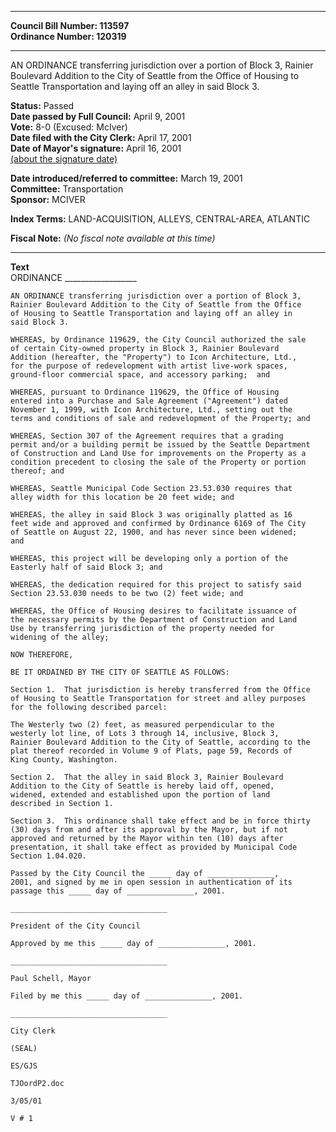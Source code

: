* * * * *  
  
**Council Bill Number: [](#h0)[](#h2)113597**   
**Ordinance Number: 120319**  
  
* * * * *  
  
AN ORDINANCE transferring jurisdiction over a portion of Block 3, Rainier Boulevard Addition to the City of Seattle from the Office of Housing to Seattle Transportation and laying off an alley in said Block 3.  
  
**Status:** Passed   
**Date passed by Full Council:** April 9, 2001   
**Vote:** 8-0 (Excused: McIver)   
**Date filed with the City Clerk:** April 17, 2001   
**Date of Mayor's signature:** April 16, 2001   
[(about the signature date)](/~public/approvaldate.htm)   
  
  
**Date introduced/referred to committee:** March 19, 2001   
**Committee:** Transportation   
**Sponsor:** MCIVER   
  
**Index Terms:** LAND-ACQUISITION, ALLEYS, CENTRAL-AREA, ATLANTIC  
  
**Fiscal Note:** *(No fiscal note available at this time)*  
  
* * * * *  
  
**Text**  
    ORDINANCE __________________  
  
    AN ORDINANCE transferring jurisdiction over a portion of Block 3,  
    Rainier Boulevard Addition to the City of Seattle from the Office  
    of Housing to Seattle Transportation and laying off an alley in  
    said Block 3.  
  
    WHEREAS, by Ordinance 119629, the City Council authorized the sale  
    of certain City-owned property in Block 3, Rainier Boulevard  
    Addition (hereafter, the "Property") to Icon Architecture, Ltd.,  
    for the purpose of redevelopment with artist live-work spaces,  
    ground-floor commercial space, and accessory parking;  and  
  
    WHEREAS, pursuant to Ordinance 119629, the Office of Housing  
    entered into a Purchase and Sale Agreement ("Agreement") dated  
    November 1, 1999, with Icon Architecture, Ltd., setting out the  
    terms and conditions of sale and redevelopment of the Property; and  
  
    WHEREAS, Section 307 of the Agreement requires that a grading  
    permit and/or a building permit be issued by the Seattle Department  
    of Construction and Land Use for improvements on the Property as a  
    condition precedent to closing the sale of the Property or portion  
    thereof; and  
  
    WHEREAS, Seattle Municipal Code Section 23.53.030 requires that  
    alley width for this location be 20 feet wide; and  
  
    WHEREAS, the alley in said Block 3 was originally platted as 16  
    feet wide and approved and confirmed by Ordinance 6169 of The City  
    of Seattle on August 22, 1900, and has never since been widened;  
    and  
  
    WHEREAS, this project will be developing only a portion of the  
    Easterly half of said Block 3; and  
  
    WHEREAS, the dedication required for this project to satisfy said  
    Section 23.53.030 needs to be two (2) feet wide; and  
  
    WHEREAS, the Office of Housing desires to facilitate issuance of  
    the necessary permits by the Department of Construction and Land  
    Use by transferring jurisdiction of the property needed for  
    widening of the alley;  
  
    NOW THEREFORE,  
  
    BE IT ORDAINED BY THE CITY OF SEATTLE AS FOLLOWS:  
  
    Section 1.  That jurisdiction is hereby transferred from the Office  
    of Housing to Seattle Transportation for street and alley purposes  
    for the following described parcel:  
  
    The Westerly two (2) feet, as measured perpendicular to the  
    westerly lot line, of Lots 3 through 14, inclusive, Block 3,  
    Rainier Boulevard Addition to the City of Seattle, according to the  
    plat thereof recorded in Volume 9 of Plats, page 59, Records of  
    King County, Washington.  
  
    Section 2.  That the alley in said Block 3, Rainier Boulevard  
    Addition to the City of Seattle is hereby laid off, opened,  
    widened, extended and established upon the portion of land  
    described in Section 1.  
  
    Section 3.  This ordinance shall take effect and be in force thirty  
    (30) days from and after its approval by the Mayor, but if not  
    approved and returned by the Mayor within ten (10) days after  
    presentation, it shall take effect as provided by Municipal Code  
    Section 1.04.020.  
  
    Passed by the City Council the _____ day of _______________,  
    2001, and signed by me in open session in authentication of its  
    passage this _____ day of _______________, 2001.  
  
    ___________________________________  
  
    President of the City Council  
  
    Approved by me this _____ day of _______________, 2001.  
  
    ___________________________________  
  
    Paul Schell, Mayor  
  
    Filed by me this _____ day of _______________, 2001.  
  
    ___________________________________  
  
    City Clerk  
  
    (SEAL)  
  
    ES/GJS  
  
    TJOordP2.doc  
  
    3/05/01  
  
    V # 1  
